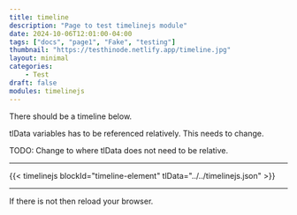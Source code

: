 ```yaml
---
title: timeline
description: "Page to test timelinejs module"
date: 2024-10-06T12:01:00-04:00
tags: ["docs", "page1", "Fake", "testing"]
thumbnail: "https://testhinode.netlify.app/timeline.jpg"
layout: minimal
categories:
    - Test
draft: false
modules: timelinejs
---
```


There should be a timeline below.

tlData variables has to be referenced relatively. This needs to change.

TODO: Change to where tlData does not need to be relative.

---

{{< timelinejs blockId="timeline-element" tlData="../../timelinejs.json" >}}

---

If there is not then reload your browser.
